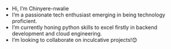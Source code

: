 -  Hi, I’m Chinyere-nwalie
-  I’m a passionate tech enthusiast emerging in being technology proficient.
-  I’m currently honing python skills to excel firstly in backend development and cloud engineering.
-  I’m looking to collaborate on inculcative projects!😊
<!---
Chinyere-nwalie is a ✨ special ✨ repository because its `README.md` (this file) appears on your GitHub profile.
You can click the Preview link to take a look at your changes.
--->
